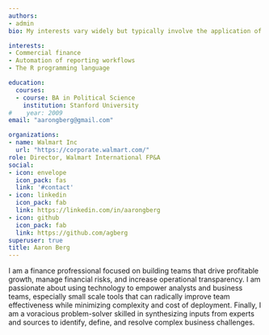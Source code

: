 ```yaml
---
authors:
- admin
bio: My interests vary widely but typically involve the application of math to the real world.

interests:
- Commercial finance
- Automation of reporting workflows
- The R programming language

education:
  courses:
  - course: BA in Political Science
    institution: Stanford University
#    year: 2009
email: "aarongberg@gmail.com"

organizations:
- name: Walmart Inc
  url: "https://corporate.walmart.com/"
role: Director, Walmart International FP&A
social:
- icon: envelope
  icon_pack: fas
  link: '#contact'
- icon: linkedin
  icon_pack: fab
  link: https://linkedin.com/in/aarongberg
- icon: github
  icon_pack: fab
  link: https://github.com/agberg
superuser: true
title: Aaron Berg
---
```


I am a finance profressional focused on building teams that drive profitable growth, manage financial risks, and increase operational transparency.  I am passionate about using technology to empower analysts and business teams, especially small scale tools that can radically improve team effectiveness while minimizing complexity and cost of deployment.  Finally, I am a voracious problem-solver skilled in synthesizing inputs from experts and sources to identify, define, and resolve complex business challenges.